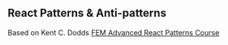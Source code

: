 ## React Patterns & Anti-patterns

Based on Kent C. Dodds [FEM Advanced React Patterns Course](https://frontendmasters.com/courses/advanced-react-patterns)
